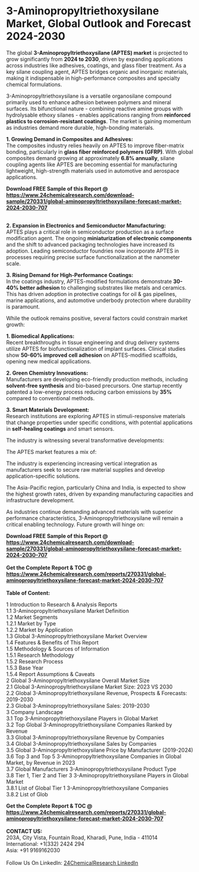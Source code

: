 <h1>3-Aminopropyltriethoxysilane Market, Global Outlook and Forecast 2024-2030</h1><p>The global <strong>3-Aminopropyltriethoxysilane (APTES) market</strong> is projected to grow significantly from <strong>2024 to 2030</strong>, driven by expanding applications across industries like adhesives, coatings, and glass fiber treatment. As a key silane coupling agent, APTES bridges organic and inorganic materials, making it indispensable in high-performance composites and specialty chemical formulations.</p><p>3-Aminopropyltriethoxysilane is a versatile organosilane compound primarily used to enhance adhesion between polymers and mineral surfaces. Its bifunctional nature - combining reactive amine groups with hydrolysable ethoxy silanes - enables applications ranging from <strong>reinforced plastics to corrosion-resistant coatings</strong>. The market is gaining momentum as industries demand more durable, high-bonding materials.</p><p><strong>1. Growing Demand in Composites and Adhesives:</strong><br>
The composites industry relies heavily on APTES to improve fiber-matrix bonding, particularly in <strong>glass fiber reinforced polymers (GFRP)</strong>. With global composites demand growing at approximately <strong>6.8% annually</strong>, silane coupling agents like APTES are becoming essential for manufacturing lightweight, high-strength materials used in automotive and aerospace applications.</p><div><b>Download FREE Sample of this Report @ 
            <a href="https://www.24chemicalresearch.com/download-sample/270331/global-aminopropyltriethoxysilane-forecast-market-2024-2030-707">
            https://www.24chemicalresearch.com/download-sample/270331/global-aminopropyltriethoxysilane-forecast-market-2024-2030-707</a></b></div><br><p><strong>2. Expansion in Electronics and Semiconductor Manufacturing:</strong><br>
APTES plays a critical role in semiconductor production as a surface modification agent. The ongoing <strong>miniaturization of electronic components</strong> and the shift to advanced packaging technologies have increased its adoption. Leading semiconductor foundries now incorporate APTES in processes requiring precise surface functionalization at the nanometer scale.</p><p><strong>3. Rising Demand for High-Performance Coatings:</strong><br>
In the coatings industry, APTES-modified formulations demonstrate <strong>30-40% better adhesion</strong> to challenging substrates like metals and ceramics. This has driven adoption in protective coatings for oil &amp; gas pipelines, marine applications, and automotive underbody protection where durability is paramount.</p><p>While the outlook remains positive, several factors could constrain market growth:</p><p><strong>1. Biomedical Applications:</strong><br>
Recent breakthroughs in tissue engineering and drug delivery systems utilize APTES for biofunctionalization of implant surfaces. Clinical studies show <strong>50-60% improved cell adhesion</strong> on APTES-modified scaffolds, opening new medical applications.</p><p><strong>2. Green Chemistry Innovations:</strong><br>
Manufacturers are developing eco-friendly production methods, including <strong>solvent-free synthesis</strong> and bio-based precursors. One startup recently patented a low-energy process reducing carbon emissions by <strong>35%</strong> compared to conventional methods.</p><p><strong>3. Smart Materials Development:</strong><br>
Research institutions are exploring APTES in stimuli-responsive materials that change properties under specific conditions, with potential applications in <strong>self-healing coatings</strong> and smart sensors.</p><p>The industry is witnessing several transformative developments:</p><p>The APTES market features a mix of:</p><p>The industry is experiencing increasing vertical integration as manufacturers seek to secure raw material supplies and develop application-specific solutions.</p><p>The Asia-Pacific region, particularly China and India, is expected to show the highest growth rates, driven by expanding manufacturing capacities and infrastructure development.</p><p>As industries continue demanding advanced materials with superior performance characteristics, 3-Aminopropyltriethoxysilane will remain a critical enabling technology. Future growth will hinge on:</p><div><b>Download FREE Sample of this Report @ 
            <a href="https://www.24chemicalresearch.com/download-sample/270331/global-aminopropyltriethoxysilane-forecast-market-2024-2030-707">
            https://www.24chemicalresearch.com/download-sample/270331/global-aminopropyltriethoxysilane-forecast-market-2024-2030-707</a></b></div><br><div><b>Get the Complete Report & TOC @ 
            <a href="https://www.24chemicalresearch.com/reports/270331/global-aminopropyltriethoxysilane-forecast-market-2024-2030-707">
            https://www.24chemicalresearch.com/reports/270331/global-aminopropyltriethoxysilane-forecast-market-2024-2030-707</a></b></div><br>
            <b>Table of Content:</b><p>1 Introduction to Research & Analysis Reports<br />
    1.1 3-Aminopropyltriethoxysilane Market Definition<br />
    1.2 Market Segments<br />
        1.2.1 Market by Type<br />
        1.2.2 Market by Application<br />
    1.3 Global 3-Aminopropyltriethoxysilane Market Overview<br />
    1.4 Features & Benefits of This Report<br />
    1.5 Methodology & Sources of Information<br />
        1.5.1 Research Methodology<br />
        1.5.2 Research Process<br />
        1.5.3 Base Year<br />
        1.5.4 Report Assumptions & Caveats<br />
2 Global 3-Aminopropyltriethoxysilane Overall Market Size<br />
    2.1 Global 3-Aminopropyltriethoxysilane Market Size: 2023 VS 2030<br />
    2.2 Global 3-Aminopropyltriethoxysilane Revenue, Prospects & Forecasts: 2019-2030<br />
    2.3 Global 3-Aminopropyltriethoxysilane Sales: 2019-2030<br />
3 Company Landscape<br />
    3.1 Top 3-Aminopropyltriethoxysilane Players in Global Market<br />
    3.2 Top Global 3-Aminopropyltriethoxysilane Companies Ranked by Revenue<br />
    3.3 Global 3-Aminopropyltriethoxysilane Revenue by Companies<br />
    3.4 Global 3-Aminopropyltriethoxysilane Sales by Companies<br />
    3.5 Global 3-Aminopropyltriethoxysilane Price by Manufacturer (2019-2024)<br />
    3.6 Top 3 and Top 5 3-Aminopropyltriethoxysilane Companies in Global Market, by Revenue in 2023<br />
    3.7 Global Manufacturers 3-Aminopropyltriethoxysilane Product Type<br />
    3.8 Tier 1, Tier 2 and Tier 3 3-Aminopropyltriethoxysilane Players in Global Market<br />
        3.8.1 List of Global Tier 1 3-Aminopropyltriethoxysilane Companies<br />
        3.8.2 List of Glob</p><div><b>Get the Complete Report & TOC @ 
            <a href="https://www.24chemicalresearch.com/reports/270331/global-aminopropyltriethoxysilane-forecast-market-2024-2030-707">
            https://www.24chemicalresearch.com/reports/270331/global-aminopropyltriethoxysilane-forecast-market-2024-2030-707</a></b></div><br><b>CONTACT US:</b><br>
            203A, City Vista, Fountain Road, Kharadi, Pune, India - 411014<br>
            International: +1(332) 2424 294<br>
            Asia: +91 9169162030 <br><br>
            Follow Us On LinkedIn: <a href="https://www.linkedin.com/company/24chemicalresearch/">24ChemicalResearch LinkedIn</a>
